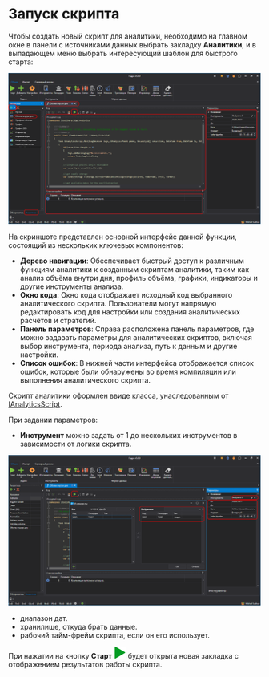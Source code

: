 # Запуск скрипта

Чтобы создать новый скрипт для аналитики, необходимо на главном окне в панели с источниками данных выбрать закладку **Аналитики**, и в выпадающем меню выбрать интересующий шаблон для быстрого старта:

![hydra_analitics_main_00](../../../images/hydra_analitics_main_00.png)

На скриншоте представлен основной интерфейс данной функции, состоящий из нескольких ключевых компонентов:

- **Дерево навигации**: Обеспечивает быстрый доступ к различным функциям аналитики к созданным скриптам аналитики, таким как анализ объёма внутри дня, профиль объёма, графики, индикаторы и другие инструменты анализа.
- **Окно кода**: Окно кода отображает исходный код выбранного аналитического скрипта. Пользователи могут напрямую редактировать код для настройки или создания аналитических расчётов и стратегий.
- **Панель параметров**: Справа расположена панель параметров, где можно задавать параметры для аналитических скриптов, включая выбор инструмента, периода анализа, путь к данным и другие настройки.
- **Список ошибок**: В нижней части интерфейса отображается список ошибок, которые были обнаружены во время компиляции или выполнения аналитического скрипта.

Скрипт аналитики оформлен ввиде класса, унаследованным от [IAnalyticsScript](xref:StockSharp.Algo.Analytics.IAnalyticsScript).

При задании параметров:

- **Инструмент** можно задать от 1 до нескольких инструментов в зависимости от логики скрипта.

![hydra_analitics_main_01](../../../images/hydra_analitics_main_01.png)

- диапазон дат.
- хранилище, откуда брать данные.
- рабочий тайм-фрейм скрипта, если он его использует.

При нажатии на кнопку **Старт** ![hydra analitics compile](../../../images/hydra_analitics_compile.png) будет открыта новая закладка с отображением результатов работы скрипта.